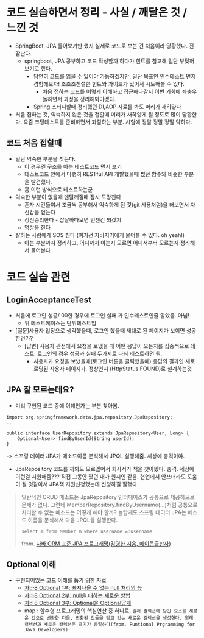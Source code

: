 # 코드 실습하면서 정리 - 사실 / 깨달은 것 / 느낀 것
- SpringBoot, JPA 들어보기만 했지 실제로 코드로 보는 건 처음이라 당황했다. 진땀난다.
  - springboot, JPA 공부하고 코드 작성할까 하다가 힌트를 참고해 일단 부딪혀보기로 했다.
    - 당연히 코드를 읽을 수 있어야 가능하겠지만, 일단 목표인 인수테스트 먼저 경험해보자! 초초초친절한 힌트와 가이드가 있어서 시도해볼 수 있다.
      - 처음 접하는 코드를 어떻게 이해하고 접근해나갈지 이번 기회에 좌충우돌하면서 과정을 정리해봐야겠다.
    - Spring 스터디할때 정리했던 DI,AOP 자료를 봐도 머리가 새햐얗다
- 처음 접하는 것, 익숙하지 않은 것을 접할때 머리가 새햐얗게 될 정도로 많이 당황한다. 요즘 코딩테스트를 준비하면서 좌절하는 부분. 시험에 정말 정말 정말 약하다.

## 코드 처음 접할때
- 일단 익숙한 부분을 찾는다.
  - 이 경우엔 구조를 아는 테스트코드 먼저 보기
  - 테스트코드 안에서 다행히 RESTful API 개발했을때 썼던 함수와 비슷한 부분을 발견했다.
  - 흠 이런 방식으로 테스트하는군
- 익숙한 부분이 없을때 멘탈깨질때 잠시 도망친다
  - 혼자 시간들여서 조금씩 공부해서 익숙하게 된 것(git 사용처럼)을 해보면서 자신감을 얻는다
  - 정신승리한다 - 삽잘하다보면 언젠간 되겠지
  - 명상을 한다
- 잘하는 사람에게 SOS 친다 (여기선 자바지기에게 물어볼 수 있다. oh yeah!)
  - 아는 부분까지 정리하고, 어디까지 아는지 모르면 어디서부터 모르는지 정리해서 물어본다

# 코드 실습 관련
##  LoginAcceptanceTest 
- 처음에 로그인 성공/ 00한 경우에 로그인 실패 가 인수테스트인줄 알았음. 아님!
  - 위 테스트케이스는 단위테스트임
- [질문]사용자 입장으로 생각했을때, 로그인 했을때 제대로 된 페이지가 보이면 성공한건가?
  - [답변] 사용자 관점에서 요청을 보냈을 때 어떤 응답이 오는지를 집중적으로 테스트. 로그인의 경우 성공과 실패 두가지로 나눠 테스트하면 됨.
    - 사용자가 요청을 보냈을때(로그인 버튼을 클릭했을때) 응답의 결과인 새로 로딩된 사용자 페이지가. 정상인지 (HttpStatus.FOUND)로 설계하는것

## JPA 잘 모르는데요? 
- 미리 구현된 코드 중에 이해안가는 부분 찾아봄.
```
import org.springframework.data.jpa.repository.JpaRepository;
...

public interface UserRepository extends JpaRepository<User, Long> {
    Optional<User> findByUserId(String userId);
}
```
-> 스프링 데이터 JPA가 메소드이름 분석해서 JPQL 실행해줌. 세상에 충격이야.
  - JpaRepository 코드를 까봐도 모르겠어서 회사서가 책을 찾아봤다. 충격. 세상에 이런걸 지원해줌??? 직접 그동안 짰던 내가 원시인 같음. 현업에서 안쓰더라도 도움이 될 것같아서 JPA책 지원신청했는데 신청하길 잘했다.
  > 일반적인 CRUD 메소드는 JpaRepository 인터페이스가 공통으로 제공하므로 문제가 없다. 그런데 MemberRepository.findByUsername(...)처럼 공통으로 처리할 수 없는 메소드는 어떻게 해야 할까? 놀랍게도 스프링 데이터 JPA는 메소드 이름을 분석해서 다음 JPQL을 실행한다. 
  > ```
  > select m from Member m where username =:username
  > ```
  > from. [자바 ORM 표준 JPA 프로그래밍(김영한 지음, 에이콘출판사)](http://acornpub.co.kr/book/jpa-programmig)

## Optional 이해
- 구현되어있는 코드 이해를 돕기 위한 자료
  - [자바8 Optional 1부: 빠져나올 수 없는 null 처리의 늪](http://www.daleseo.com/java8-optional-before/)
  - [자바8 Optional 2부: null을 대하는 새로운 방법](http://www.daleseo.com/java8-optional-after/)
  - [자바8 Optional 3부: Optional을 Optional답게](http://www.daleseo.com/java8-optional-effective/)
  - map : 함수형 프로그래밍의 핵심연산 중 하나로, `원래 컬렉션에 담긴 요소를 새로운 값으로 변환한 다음, 변환된 값들을 담고 있는 새로운 컬렉션을 생성한다. 원래 컬렉션과 새로운 컬렉션은 크기가 동일하다(from. Funtional Prgramming for Java Developers)`
